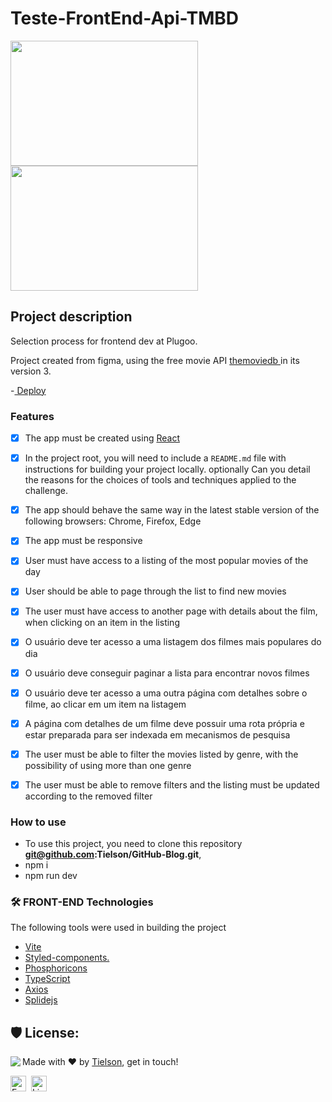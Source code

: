# Teste-FrontEnd-Api-TMBD

  <div>
    <img src="https://i.imgur.com/ote8nLo.png" style="width: 300px; height: 200px;">
    <img src="https://i.imgur.com/zdJkAof.png" style="width: 300px; height: 200px;">
  </div>


## Project description

<p>Selection process for frontend dev at Plugoo.</p>
<p>Project created from figma, using the free movie API <a href="https://developers.themoviedb.org/3/getting-started/introduction/" target="_blank"> themoviedb </a> in its version 3.</p>

-<a href="https://teste-front-end-api-tmbd.vercel.app/" target="_blank"> Deploy</a>




### Features

- [x] The app must be created using [React](https://reactjs.org/)
- [x] In the project root, you will need to include a `README.md` file with instructions for building your project locally. optionally
Can you detail the reasons for the choices of tools and techniques
applied to the challenge.
- [x] The app should behave the same way in the latest stable version of the following browsers: Chrome, Firefox, Edge
- [x] The app must be responsive
- [x] User must have access to a listing of the most popular movies of the day
- [x] User should be able to page through the list to find new movies
- [x] The user must have access to another page with details about the film, when clicking on an item in the listing
- [x]  O usuário deve ter acesso a uma listagem dos filmes mais populares do dia
- [x]  O usuário deve conseguir paginar a lista para encontrar novos filmes
- [x]  O usuário deve ter acesso a uma outra página com detalhes sobre o filme, ao clicar em um item na listagem
- [x]  A página com detalhes de um filme deve possuir uma rota própria e estar preparada para ser indexada em mecanismos de pesquisa
- [x] The user must be able to filter the movies listed by genre, with the possibility of using more than one genre
- [x] The user must be able to remove filters and the listing must be updated according to the removed filter


### How to use

- To use this project, you need to clone this repository **git@github.com:Tielson/GitHub-Blog.git**,
- npm i
- npm run dev

### 🛠 FRONT-END Technologies

The following tools were used in building the project

- [Vite](https://vitejs.dev/guide/)
- [Styled-components.](https://styled-components.com/)
- [Phosphoricons](https://phosphoricons.com/)
- [TypeScript](https://www.typescriptlang.org/)
- [Axios](https://axios-http.com/ptbr/docs/intro)
- [Splidejs](https://splidejs.com/)

<h2>🛡️ License:</h2>

<img align="left" src="https://avatars.githubusercontent.com/Tielson?size=100">

Made with ❤️ by [Tielson](https://github.com/Tielson), get in touch!

<a href="mailto:filipe_thielsom@hotmail.com" target="_blank"><img src="https://img.shields.io/badge/Email-D14836?style=flat&logo=gmail&logoColor=white" alt= "Email Badge" height="25"></a>&nbsp;
<a href="https://www.linkedin.com/in/filipe-tielson-developer/" target="_blank"><img src="https://img.shields.io/badge/Linkedin-0077B5 ?style=flat&logo=linkedin&logoColor=white" alt="LinkedIn Badge" height="25"></a>&nbsp;

<br clear="left"/>
